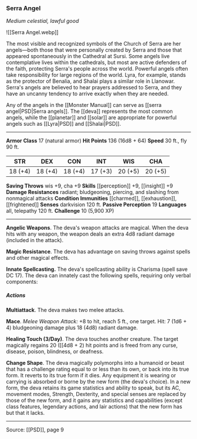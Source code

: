### Serra Angel
_Medium celestial, lawful good_

![[Serra Angel.webp]]

The most visible and recognized symbols of the Church of Serra are her angels—both those that were personally created by Serra and those that appeared spontaneously in the Cathedral at Sursi. Some angels live contemplative lives within the cathedrals, but most are active defenders of the faith, protecting Serra's people across the world. Powerful angels often take responsibility for large regions of the world. Lyra, for example, stands as the protector of Benalia, and Shalai plays a similar role in Llanowar. Serra's angels are believed to hear prayers addressed to Serra, and they have an uncanny tendency to arrive exactly when they are needed.

Any of the angels in the [[Monster Manual]] can serve as [[serra angel|PSD|Serra angels]]. The [[deva]] represents the most common angels, while the [[planetar]] and [[solar]] are appropriate for powerful angels such as [[Lyra|PSD]] and [[Shalai|PSD]].



---

**Armor Class** 17 (natural armor)
**Hit Points** 136 (16d8 + 64)
**Speed** 30 ft., fly 90 ft.

| STR     | DEX     | CON     | INT     | WIS     | CHA     |
|---------|---------|---------|---------|---------|---------|
| 18 (+4) | 18 (+4) | 18 (+4) | 17 (+3) | 20 (+5) | 20 (+5) |

**Saving Throws** wis +9, cha +9
**Skills** [[perception]] +9, [[insight]] +9
**Damage Resistances** radiant; bludgeoning, piercing, and slashing from nonmagical attacks
**Condition Immunities** [[charmed]], [[exhaustion]], [[frightened]]
**Senses** darkvision 120 ft.
**Passive Perception** 19
**Languages** all, telepathy 120 ft.
**Challenge** 10 (5,900 XP)

---

**Angelic Weapons**. The deva's weapon attacks are magical. When the deva hits with any weapon, the weapon deals an extra 4d8 radiant damage (included in the attack).

**Magic Resistance**. The deva has advantage on saving throws against spells and other magical effects.

**Innate Spellcasting.** The deva's spellcasting ability is Charisma (spell save DC 17). The deva can innately cast the following spells, requiring only verbal components:

##### Actions
**Multiattack**. The deva makes two melee attacks.

**Mace**. _Melee Weapon Attack:_ +8 to hit, reach 5 ft., one target. Hit: 7 (1d6 + 4) bludgeoning damage plus 18 (4d8) radiant damage.

**Healing Touch (3/Day)**. The deva touches another creature. The target magically regains 20 ([[4d8 + 2) hit points and is freed from any curse, disease, poison, blindness, or deafness.

**Change Shape**. The deva magically polymorphs into a humanoid or beast that has a challenge rating equal to or less than its own, or back into its true form. It reverts to its true form if it dies. Any equipment it is wearing or carrying is absorbed or borne by the new form (the deva's choice). In a new form, the deva retains its game statistics and ability to speak, but its AC, movement modes, Strength, Dexterity, and special senses are replaced by those of the new form, and it gains any statistics and capabilities (except class features, legendary actions, and lair actions) that the new form has but that it lacks.


---

Source: [[PSD]], page 9